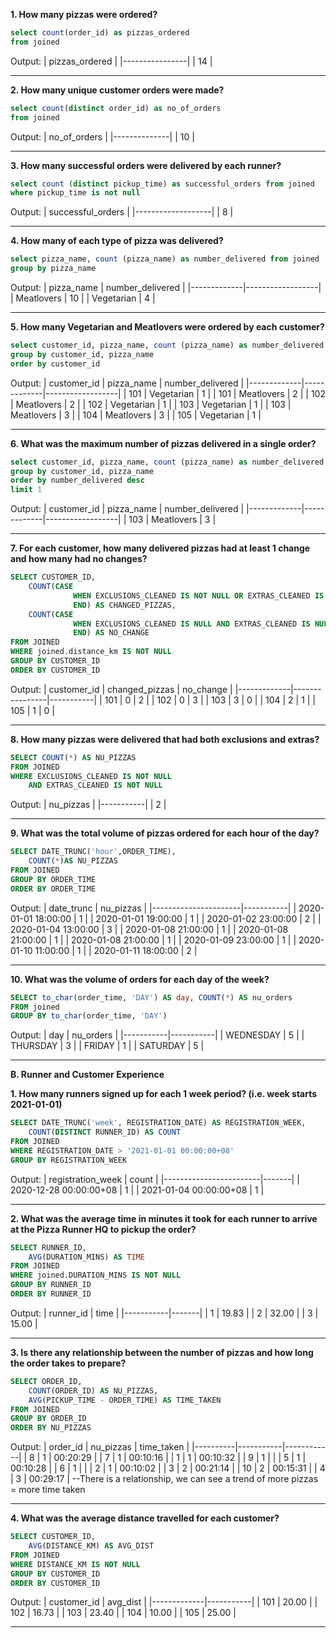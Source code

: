 **1. How many pizzas were ordered?**

```sql
select count(order_id) as pizzas_ordered
from joined
```
Output:
| pizzas_ordered |
|----------------|
|       14       |



***

**2. How many unique customer orders were made?**

````sql
select count(distinct order_id) as no_of_orders
from joined
````
Output:
| no_of_orders |
|--------------|
|      10      |

***

**3. How many successful orders were delivered by each runner?**

````sql
select count (distinct pickup_time) as successful_orders from joined
where pickup_time is not null
````
Output:
| successful_orders |
|-------------------|
|         8         |

***

**4. How many of each type of pizza was delivered?**

````sql
select pizza_name, count (pizza_name) as number_delivered from joined
group by pizza_name
````
Output:
| pizza_name  | number_delivered |
|-------------|------------------|
| Meatlovers  | 10               |
| Vegetarian  | 4                |

***

**5. How many Vegetarian and Meatlovers were ordered by each customer?**

```sql
select customer_id, pizza_name, count (pizza_name) as number_delivered from joined
group by customer_id, pizza_name
order by customer_id
```
Output:
| customer_id | pizza_name  | number_delivered |
|-------------|-------------|------------------|
| 101         | Vegetarian  | 1                |
| 101         | Meatlovers  | 2                |
| 102         | Meatlovers  | 2                |
| 102         | Vegetarian  | 1                |
| 103         | Vegetarian  | 1                |
| 103         | Meatlovers  | 3                |
| 104         | Meatlovers  | 3                |
| 105         | Vegetarian  | 1                |


***

**6. What was the maximum number of pizzas delivered in a single order?**

```sql
select customer_id, pizza_name, count (pizza_name) as number_delivered from joined
group by customer_id, pizza_name
order by number_delivered desc
limit 1
```
Output:
| customer_id | pizza_name  | number_delivered |
|-------------|-------------|------------------|
| 103         | Meatlovers  | 3                |

***

**7. For each customer, how many delivered pizzas had at least 1 change and how many had no changes?**

````sql
SELECT CUSTOMER_ID,
	COUNT(CASE
              WHEN EXCLUSIONS_CLEANED IS NOT NULL OR EXTRAS_CLEANED IS NOT NULL THEN 1
              END) AS CHANGED_PIZZAS,
	COUNT(CASE
              WHEN EXCLUSIONS_CLEANED IS NULL AND EXTRAS_CLEANED IS NULL THEN 1
              END) AS NO_CHANGE
FROM JOINED
WHERE joined.distance_km IS NOT NULL
GROUP BY CUSTOMER_ID
ORDER BY CUSTOMER_ID
````
Output:
| customer_id | changed_pizzas | no_change |
|-------------|----------------|-----------|
| 101         | 0              | 2         |
| 102         | 0              | 3         |
| 103         | 3              | 0         |
| 104         | 2              | 1         |
| 105         | 1              | 0         |

***

**8. How many pizzas were delivered that had both exclusions and extras?**

```sql
SELECT COUNT(*) AS NU_PIZZAS
FROM JOINED
WHERE EXCLUSIONS_CLEANED IS NOT NULL
	AND EXTRAS_CLEANED IS NOT NULL
```
Output:
| nu_pizzas |
|-----------|
|     2     |

***

**9. What was the total volume of pizzas ordered for each hour of the day?**

```sql
SELECT DATE_TRUNC('hour',ORDER_TIME),
	COUNT(*)AS NU_PIZZAS
FROM JOINED
GROUP BY ORDER_TIME
ORDER BY ORDER_TIME
```
Output:
| date_trunc           | nu_pizzas |
|----------------------|-----------|
| 2020-01-01 18:00:00  | 1         |
| 2020-01-01 19:00:00  | 1         |
| 2020-01-02 23:00:00  | 2         |
| 2020-01-04 13:00:00  | 3         |
| 2020-01-08 21:00:00  | 1         |
| 2020-01-08 21:00:00  | 1         |
| 2020-01-08 21:00:00  | 1         |
| 2020-01-09 23:00:00  | 1         |
| 2020-01-10 11:00:00  | 1         |
| 2020-01-11 18:00:00  | 2         |
***

**10. What was the volume of orders for each day of the week?**

```sql
SELECT to_char(order_time, 'DAY') AS day, COUNT(*) AS nu_orders
FROM joined
GROUP BY to_char(order_time, 'DAY')
```
Output:
| day       | nu_orders |
|-----------|-----------|
| WEDNESDAY | 5         |
| THURSDAY  | 3         |
| FRIDAY    | 1         |
| SATURDAY  | 5         |
***


**B. Runner and Customer Experience**

**1. How many runners signed up for each 1 week period? (i.e. week starts 2021-01-01)**
```sql
SELECT DATE_TRUNC('week', REGISTRATION_DATE) AS REGISTRATION_WEEK,
	COUNT(DISTINCT RUNNER_ID) AS COUNT
FROM JOINED
WHERE REGISTRATION_DATE > '2021-01-01 00:00:00+08'
GROUP BY REGISTRATION_WEEK
```
Output:
| registration_week      | count |
|------------------------|-------|
| 2020-12-28 00:00:00+08 | 1     |
| 2021-01-04 00:00:00+08 | 1     |
***

**2. What was the average time in minutes it took for each runner to arrive at the Pizza Runner HQ to pickup the order?**
```sql
SELECT RUNNER_ID,
	AVG(DURATION_MINS) AS TIME
FROM JOINED
WHERE joined.DURATION_MINS IS NOT NULL
GROUP BY RUNNER_ID
ORDER BY RUNNER_ID
```
Output:
| runner_id | time  |
|-----------|-------|
| 1         | 19.83 |
| 2         | 32.00 |
| 3         | 15.00 |

***

**3. Is there any relationship between the number of pizzas and how long the order takes to prepare?**
```sql
SELECT ORDER_ID,
	COUNT(ORDER_ID) AS NU_PIZZAS,
	AVG(PICKUP_TIME - ORDER_TIME) AS TIME_TAKEN
FROM JOINED
GROUP BY ORDER_ID
ORDER BY NU_PIZZAS
```
Output:
| order_id | nu_pizzas | time_taken |
|----------|-----------|------------|
| 8        | 1         | 00:20:29   |
| 7        | 1         | 00:10:16   |
| 1        | 1         | 00:10:32   |
| 9        | 1         |            |
| 5        | 1         | 00:10:28   |
| 6        | 1         |            |
| 2        | 1         | 00:10:02   |
| 3        | 2         | 00:21:14   |
| 10       | 2         | 00:15:31   |
| 4        | 3         | 00:29:17   |
--There is a relationship, we can see a trend of more pizzas = more time taken
***

**4. What was the average distance travelled for each customer?**
```sql
SELECT CUSTOMER_ID,
	AVG(DISTANCE_KM) AS AVG_DIST
FROM JOINED
WHERE DISTANCE_KM IS NOT NULL
GROUP BY CUSTOMER_ID
ORDER BY CUSTOMER_ID
```
Output:
| customer_id | avg_dist  |
|-------------|-----------|
| 101         | 20.00     |
| 102         | 16.73     |
| 103         | 23.40     |
| 104         | 10.00     |
| 105         | 25.00     |

***










